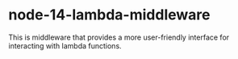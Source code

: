 # node-14-lambda-middleware
This is middleware that provides a more user-friendly interface for interacting with lambda functions.